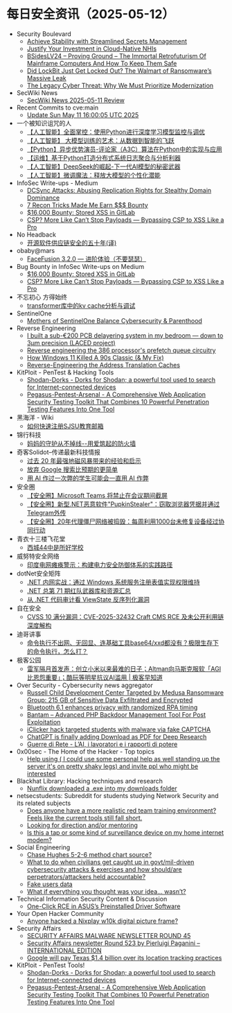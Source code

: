 # 每日安全资讯（2025-05-12）

- Security Boulevard
  - [Achieve Stability with Streamlined Secrets Management](https://securityboulevard.com/2025/05/achieve-stability-with-streamlined-secrets-management/?utm_source=rss&utm_medium=rss&utm_campaign=achieve-stability-with-streamlined-secrets-management)
  - [Justify Your Investment in Cloud-Native NHIs](https://securityboulevard.com/2025/05/justify-your-investment-in-cloud-native-nhis/?utm_source=rss&utm_medium=rss&utm_campaign=justify-your-investment-in-cloud-native-nhis)
  - [BSidesLV24 – Proving Ground –  The Immortal Retrofuturism Of Mainframe Computers And How To Keep Them Safe](https://securityboulevard.com/2025/05/bsideslv24-proving-ground-the-immortal-retrofuturism-of-mainframe-computers-and-how-to-keep-them-safe/?utm_source=rss&utm_medium=rss&utm_campaign=bsideslv24-proving-ground-the-immortal-retrofuturism-of-mainframe-computers-and-how-to-keep-them-safe)
  - [Did LockBit Just Get Locked Out? The Walmart of Ransomware’s Massive Leak](https://securityboulevard.com/2025/05/did-lockbit-just-get-locked-out-the-walmart-of-ransomwares-massive-leak/?utm_source=rss&utm_medium=rss&utm_campaign=did-lockbit-just-get-locked-out-the-walmart-of-ransomwares-massive-leak)
  - [The Legacy Cyber Threat: Why We Must Prioritize Modernization](https://securityboulevard.com/2025/05/the-legacy-cyber-threat-why-we-must-prioritize-modernization/?utm_source=rss&utm_medium=rss&utm_campaign=the-legacy-cyber-threat-why-we-must-prioritize-modernization)
- SecWiki News
  - [SecWiki News 2025-05-11 Review](http://www.sec-wiki.com/?2025-05-11)
- Recent Commits to cve:main
  - [Update Sun May 11 16:00:05 UTC 2025](https://github.com/trickest/cve/commit/636e428a4868a680e8b294c07155b1669e40ba9b)
- 一个被知识诅咒的人
  - [【人工智能】全面掌控：使用Python进行深度学习模型监控与调优](https://blog.csdn.net/nokiaguy/article/details/147873231)
  - [【人工智能】 大模型训练的艺术：从数据到智能的飞跃](https://blog.csdn.net/nokiaguy/article/details/147873212)
  - [【Python】异步优势演员-评论家（A3C）算法在Python中的实现与应用](https://blog.csdn.net/nokiaguy/article/details/147873198)
  - [【运维】基于Python打造分布式系统日志聚合与分析利器](https://blog.csdn.net/nokiaguy/article/details/147873180)
  - [【人工智能】DeepSeek的崛起-下一代AI模型的秘密武器](https://blog.csdn.net/nokiaguy/article/details/147873142)
  - [【人工智能】微调魔法：释放大模型的个性化潜能](https://blog.csdn.net/nokiaguy/article/details/147873116)
- InfoSec Write-ups - Medium
  - [DCSync Attacks: Abusing Replication Rights for Stealthy Domain Dominance](https://infosecwriteups.com/dcsync-attacks-abusing-replication-rights-for-stealthy-domain-dominance-944df906eb9e?source=rss----7b722bfd1b8d---4)
  - [7 Recon Tricks Made Me Earn $$$ Bounty](https://infosecwriteups.com/7-recon-tricks-made-me-earn-bounty-dc46b32724a6?source=rss----7b722bfd1b8d---4)
  - [$16,000 Bounty: Stored XSS in GitLab](https://infosecwriteups.com/16-000-bounty-stored-xss-in-gitlab-a0f57e5c4245?source=rss----7b722bfd1b8d---4)
  - [CSP? More Like Can’t Stop Payloads  — Bypassing CSP to XSS Like a Pro](https://infosecwriteups.com/csp-more-like-cant-stop-payloads-bypassing-csp-to-xss-like-a-pro-90d27c2c3a40?source=rss----7b722bfd1b8d---4)
- No Headback
  - [开源软件供应链安全的五十年(译)](http://xargin.com/open-source-supply-chain-security/)
- obaby@mars
  - [FaceFusion 3.2.0 — 进阶体验（不要瑟瑟）](https://h4ck.org.cn/2025/05/20664)
- Bug Bounty in InfoSec Write-ups on Medium
  - [$16,000 Bounty: Stored XSS in GitLab](https://infosecwriteups.com/16-000-bounty-stored-xss-in-gitlab-a0f57e5c4245?source=rss----7b722bfd1b8d--bug_bounty)
  - [CSP? More Like Can’t Stop Payloads  — Bypassing CSP to XSS Like a Pro](https://infosecwriteups.com/csp-more-like-cant-stop-payloads-bypassing-csp-to-xss-like-a-pro-90d27c2c3a40?source=rss----7b722bfd1b8d--bug_bounty)
- 不忘初心 方得始终
  - [transformer库中的kv cache分析与调试](http://terenceli.github.io/%E6%8A%80%E6%9C%AF/2025/05/11/kvcache-intro)
- SentinelOne
  - [Mothers of SentinelOne Balance Cybersecurity & Parenthood](https://www.sentinelone.com/blog/mothers-of-sentinelone-balance-cybersecurity-parenthood/)
- Reverse Engineering
  - [I built a sub-€200 PCB delayering system in my bedroom — down to 3µm precision (LACED project)](https://www.reddit.com/r/ReverseEngineering/comments/1kjr2xv/i_built_a_sub200_pcb_delayering_system_in_my/)
  - [Reverse engineering the 386 processor's prefetch queue circuitry](https://www.reddit.com/r/ReverseEngineering/comments/1kjrhry/reverse_engineering_the_386_processors_prefetch/)
  - [How Windows 11 Killed A 90s Classic (& My Fix)](https://www.reddit.com/r/ReverseEngineering/comments/1kjqzuf/how_windows_11_killed_a_90s_classic_my_fix/)
  - [Reverse-Engineering the Address Translation Caches](https://www.reddit.com/r/ReverseEngineering/comments/1kjsow1/reverseengineering_the_address_translation_caches/)
- KitPloit - PenTest &amp; Hacking Tools
  - [Shodan-Dorks - Dorks for Shodan; a powerful tool used to search for Internet-connected devices](http://www.kitploit.com/2025/05/shodan-dorks-dorks-for-shodan-powerful.html)
  - [Pegasus-Pentest-Arsenal - A Comprehensive Web Application Security Testing Toolkit That Combines 10 Powerful Penetration Testing Features Into One Tool](http://www.kitploit.com/2025/05/pegasus-pentest-arsenal-comprehensive.html)
- 黑海洋 - Wiki
  - [如何快速注册SJSU教育邮箱](https://blog.upx8.com/4797)
- 锦行科技
  - [妈妈的守护从不掉线--用爱筑起的防火墙](https://mp.weixin.qq.com/s?__biz=MzIxNTQxMjQyNg==&mid=2247494016&idx=1&sn=371ac2685fece5c78a11e33aaff2d5e7&subscene=0)
- 奇客Solidot–传递最新科技情报
  - [过去 20 年最强地磁风暴带来的经验和启示](https://www.solidot.org/story?sid=81259)
  - [放弃 Google 搜索比预期的更简单](https://www.solidot.org/story?sid=81258)
  - [用 AI 作过一次弊的学生可能会一直用 AI 作弊](https://www.solidot.org/story?sid=81257)
- 安全圈
  - [【安全圈】Microsoft Teams 将禁止在会议期间截屏](https://mp.weixin.qq.com/s?__biz=MzIzMzE4NDU1OQ==&mid=2652069558&idx=1&sn=2987948da429aca3ced7a01f29894350&subscene=0)
  - [【安全圈】新型.NET恶意软件"PupkinStealer"：窃取浏览器凭据并通过Telegram外传](https://mp.weixin.qq.com/s?__biz=MzIzMzE4NDU1OQ==&mid=2652069558&idx=2&sn=98a85cb1368ce09d81bbe5fdb0e703ae&subscene=0)
  - [【安全圈】20年代理僵尸网络被捣毁：每周利用1000台未修复设备经过协同行动](https://mp.weixin.qq.com/s?__biz=MzIzMzE4NDU1OQ==&mid=2652069558&idx=3&sn=753a6001c974bfd4de18ddbe1cd2aecb&subscene=0)
- 青衣十三楼飞花堂
  - [西城44中是所好学校](https://mp.weixin.qq.com/s?__biz=MzUzMjQyMDE3Ng==&mid=2247488277&idx=1&sn=ecefe8f97d071a4d7fd026e43b841fe8&subscene=0)
- 威努特安全网络
  - [印度电网瘫痪警示：构建电力安全防御体系的实践路径](https://mp.weixin.qq.com/s?__biz=MzAwNTgyODU3NQ==&mid=2651132964&idx=1&sn=2726985923f0e7b7d147fa852391bf6e&subscene=0)
- dotNet安全矩阵
  - [.NET 内网实战：通过 Windows 系统服务注册表值实现权限维持](https://mp.weixin.qq.com/s?__biz=MzUyOTc3NTQ5MA==&mid=2247499641&idx=1&sn=7afbdf6d26129d1e85536d3c0085609a&subscene=0)
  - [.NET 总第 71 期红队武器库和资源汇总](https://mp.weixin.qq.com/s?__biz=MzUyOTc3NTQ5MA==&mid=2247499641&idx=2&sn=aa591d98a71f78639e94ab761baece63&subscene=0)
  - [从 .NET 代码审计看 ViewState 反序列化漏洞](https://mp.weixin.qq.com/s?__biz=MzUyOTc3NTQ5MA==&mid=2247499641&idx=3&sn=d7f3a802ba857dfd318ec850e660210b&subscene=0)
- 自在安全
  - [CVSS 10 满分漏洞：CVE-2025-32432 Craft CMS RCE 及未公开利用链深度解构](https://mp.weixin.qq.com/s?__biz=Mzk0NTU5Mjg0Ng==&mid=2247492026&idx=1&sn=a45585cfb3c85bb1d0d2101a1ff10b41&subscene=0)
- 迪哥讲事
  - [命令执行不出网、无回显、连基础工具base64/xxd都没有？极限生存下的命令执行，怎么打？](https://mp.weixin.qq.com/s?__biz=MzIzMTIzNTM0MA==&mid=2247497580&idx=1&sn=c77028340ad979d0182045d5796a3826&subscene=0)
- 极客公园
  - [雷军隔月首发声：创立小米以来最难的日子；Altman向马斯克服软「AGI比恩怨重要」；酷玩等明星抗议AI滥用 | 极客早知道](https://mp.weixin.qq.com/s?__biz=MTMwNDMwODQ0MQ==&mid=2653079046&idx=1&sn=9c8fbf0a34005b08dc7b1462cfb8f2cb&subscene=0)
- Over Security - Cybersecurity news aggregator
  - [Russell Child Development Center Targeted by Medusa Ransomware Group: 215 GB of Sensitive Data Exfiltrated and Encrypted](https://www.suspectfile.com/russell-child-development-center-targeted-by-medusa-ransomware-group-215-gb-of-sensitive-data-exfiltrated-and-encrypted/)
  - [Bluetooth 6.1 enhances privacy with randomized RPA timing](https://www.bleepingcomputer.com/news/security/bluetooth-61-enhances-privacy-with-randomized-rpa-timing/)
  - [Bantam – Advanced PHP Backdoor Management Tool For Post Exploitation](https://www.darknet.org.uk/2025/05/bantam-advanced-php-backdoor-management-tool-for-post-exploitation/)
  - [iClicker hack targeted students with malware via fake CAPTCHA](https://www.bleepingcomputer.com/news/security/iclicker-hack-targeted-students-with-malware-via-fake-captcha/)
  - [ChatGPT is finally adding Download as PDF for Deep Research](https://www.bleepingcomputer.com/news/artificial-intelligence/chatgpt-is-finally-adding-download-as-pdf-for-deep-research/)
  - [Guerre di Rete - L’AI, i lavoratori e i rapporti di potere](https://guerredirete.substack.com/p/guerre-di-rete-lai-i-lavoratori-e)
- 0x00sec - The Home of the Hacker - Top topics
  - [Help using ( I could use some personal help as well standing up the server it's on pretty shaky legs) and invite ppl who might be interested](https://0x00sec.org/t/help-using-i-could-use-some-personal-help-as-well-standing-up-the-server-its-on-pretty-shaky-legs-and-invite-ppl-who-might-be-interested/43890)
- Blackhat Library: Hacking techniques and research
  - [Nunflix downloaded a .exe into my downloads folder](https://www.reddit.com/r/blackhat/comments/1kk6w3v/nunflix_downloaded_a_exe_into_my_downloads_folder/)
- netsecstudents: Subreddit for students studying Network Security and its related subjects
  - [Does anyone have a more realistic red team training environment? Feels like the current tools still fall short.](https://www.reddit.com/r/netsecstudents/comments/1kjv4nv/does_anyone_have_a_more_realistic_red_team/)
  - [Looking for direction and/or mentoring](https://www.reddit.com/r/netsecstudents/comments/1kjqkgt/looking_for_direction_andor_mentoring/)
  - [Is this a tap or some kind of surveillance device on my home internet modem?](https://www.reddit.com/r/netsecstudents/comments/1kjr85r/is_this_a_tap_or_some_kind_of_surveillance_device/)
- Social Engineering
  - [Chase Hughes 5-2-6 method chart source?](https://www.reddit.com/r/SocialEngineering/comments/1kkcafs/chase_hughes_526_method_chart_source/)
  - [What to do when civilians get caught up in govt/mil-driven cybersecurity attacks & exercises and how should/are perpetrators/attackers held accountable?](https://www.reddit.com/r/SocialEngineering/comments/1kk27gu/what_to_do_when_civilians_get_caught_up_in/)
  - [Fake users data](https://www.reddit.com/r/SocialEngineering/comments/1kjxhnm/fake_users_data/)
  - [What if everything you thought was your idea... wasn’t?](https://www.reddit.com/r/SocialEngineering/comments/1kjsopn/what_if_everything_you_thought_was_your_idea_wasnt/)
- Technical Information Security Content & Discussion
  - [One-Click RCE in ASUS’s Preinstalled Driver Software](https://www.reddit.com/r/netsec/comments/1kjwfuh/oneclick_rce_in_asuss_preinstalled_driver_software/)
- Your Open Hacker Community
  - [Anyone hacked a Nixplay w10k digital picture frame?](https://www.reddit.com/r/HowToHack/comments/1kk6n3s/anyone_hacked_a_nixplay_w10k_digital_picture_frame/)
- Security Affairs
  - [SECURITY AFFAIRS MALWARE NEWSLETTER ROUND 45](https://securityaffairs.com/177697/breaking-news/security-affairs-malware-newsletter-round-45.html)
  - [Security Affairs newsletter Round 523 by Pierluigi Paganini – INTERNATIONAL EDITION](https://securityaffairs.com/177689/breaking-news/security-affairs-newsletter-round-523-by-pierluigi-paganini-international-edition.html)
  - [Google will pay Texas $1.4 billion over its location tracking practices](https://securityaffairs.com/177683/laws-and-regulations/google-will-pay-texas-1-4-billion-over-its-location-tracking-practices.html)
- KitPloit - PenTest Tools!
  - [Shodan-Dorks - Dorks for Shodan; a powerful tool used to search for Internet-connected devices](http://www.kitploit.com/2025/05/shodan-dorks-dorks-for-shodan-powerful.html)
  - [Pegasus-Pentest-Arsenal - A Comprehensive Web Application Security Testing Toolkit That Combines 10 Powerful Penetration Testing Features Into One Tool](http://www.kitploit.com/2025/05/pegasus-pentest-arsenal-comprehensive.html)
